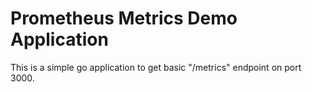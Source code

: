 # Prometheus Metrics Demo Application
This is a simple go application to get basic "/metrics" endpoint on port 3000.
